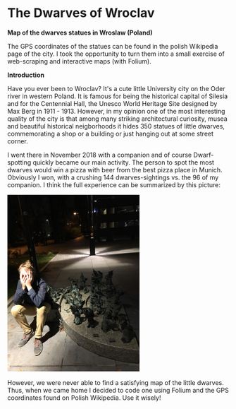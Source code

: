 
# The Dwarves of Wroclav

__Map of the dwarves statues in Wroslaw (Poland)__

The GPS coordinates of the statues can be found in the polish Wikipedia page of 
the city. I took the opportunity to turn them into a small exercise of 
web-scraping and interactive maps (with Folium).

__Introduction__

Have you ever been to Wroclav? It's a cute little University city on the Oder river in western Poland. It is famous for being the historical capital of Silesia and for the Centennial Hall, the Unesco World Heritage Site designed by Max Berg in 1911 - 1913. However, in my opinion one of the most interesting quality of the city is that among many striking architectural curiosity, musea and beautiful historical neigborhoods it hides 350 statues of little dwarves, commemorating a shop or a building or just hanging out at some street corner. 

I went there in November 2018 with a companion and of course Dwarf-spotting quickly became our main activity. The person to spot the most dwarves would win a pizza with beer from the best pizza place in Munich. Obviously I won, with a crushing 144 dwarves-sightings vs. the 96 of my companion. I think the full experience can be summarized by this picture:

<img src="IMG_4298.JPG" alt="Drawing" style="width: 300px;"/>


However, we were never able to find a satisfying map of the little dwarves. Thus, when we came home I decided to code one using Folium and the GPS coordinates found on Polish Wikipedia. Use it wisely!

